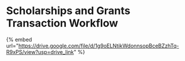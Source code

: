# Scholarships and Grants Transaction Workflow

{% embed url="https://drive.google.com/file/d/1g9oELNtikWdonnsopBceBZzhTq-R9xPS/view?usp=drive_link" %}
